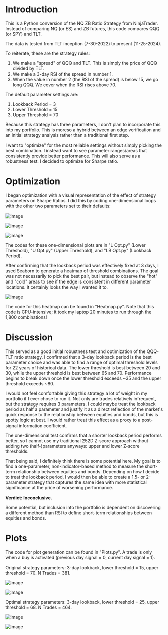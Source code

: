 # Introduction
This is a Python conversion of the NQ ZB Ratio Strategy from NinjaTrader. Instead of comparing NQ (or ES) and ZB futures, this code compares QQQ (or SPY) and TLT. 

The data is tested from TLT inception (7-30-2022) to present (11-25-2024).

To reiterate, these are the strategy rules:
1. We make a "spread" of QQQ and TLT. This is simply the price of QQQ divided by TLT.
2. We make a 3-day RSI of the spread in number 1.
3. When the value in number 2 (the RSI of the spread) is below 15, we go long QQQ. We cover when the RSI rises above 70.

The default parameter settings are: 
1. Lookback Period = 3
2. Lower Threshold = 15
3. Upper Threshold = 70

Because this strategy has three parameters, I don't plan to incorporate this into my portfolio. This is moreso a hybrid between an edge verification and an initial strategy analysis rather than a traditional first step.

I want to "optimize" for the most reliable settings without simply picking the best combination. I instead want to see parameter ranges/areas that consistently provide better performance. This will also serve as a robustness test. I decided to optimize for Sharpe ratio.

# Optimization
I began optimization with a visual representation of the effect of strategy parameters on Sharpe Ratios. I did this by coding one-dimensional loops with the other two parameters set to their defaults:

![image](https://github.com/user-attachments/assets/f4e7f996-85f5-4aa7-81fd-c1da2dbccd13)

![image](https://github.com/user-attachments/assets/c4028b2a-0790-4012-a364-720c465246b8)

![image](https://github.com/user-attachments/assets/969a8c4b-bd4a-41dd-b085-ca0524c25ac5)

The codes for these one-dimensional plots are in "L Opt.py" (Lower Threshold), "U Opt.py" (Upper Threshold), and "LB Opt.py" (Lookback Period).

After confirming that the lookback period was effectively fixed at 3 days, I used Seaborn to generate a heatmap of threshold combinations. The goal was not necessarily to pick the best pair, but instead to observe the "hot" and "cold" areas to see if the edge is consistent in different parameter locations. It certainly looks the way I wanted it to. 

![image](https://github.com/user-attachments/assets/f94f1785-352b-4ed6-b4a7-d715384e8159)

The code for this heatmap can be found in "Heatmap.py". Note that this code is CPU-intensive; it took my laptop 20 minutes to run through the 1,800 combinations!

# Discussion
This served as a good initial robustness test and optimization of the QQQ-TLT ratio strategy. I confirmed that a 3-day lookback period is the best parameter choice and was able to find a range of optimal threshold levels for 22 years of historical data. The lower threshold is best between 20 and 30, while the upper threshold is best between 65 and 70. Performance begins to break down once the lower threshold exceeds ~35 and the upper threshold exceeds ~80. 

I would not feel comfortable giving this strategy a lot of weight in my portfolio if I ever chose to run it. Not only are trades relatively infrequent, but the strategy requires 3 parameters. I could maybe treat the lookback period as half a parameter and justify it as a direct reflection of the market's quick response to the relationship between equities and bonds, but this is spotty logic at best. I would rather treat this effect as a proxy to a post-signal information coefficient.

The one-dimensional test confirms that a shorter lookback period performs better, so I cannot use my traditional 252D Z-score approach without adding two (half-)parameters anyways: upper and lower Z-score thresholds.

That being said, I definitely think there is some potential here. My goal is to find a one-parameter, non-indicator-based method to measure the short-term relationship between equities and bonds. Depending on how I decide to treat the lookback period, I would then be able to create a 1.5- or 2-parameter strategy that captures the same idea with more statistical significance at the price of worsening performance. 

**Verdict: Inconclusive.** 

Some potential, but inclusion into the portfolio is dependent on discovering a different method than RSI to define short-term relationships between equities and bonds.

# Plots
The code for plot generation can be found in "Plots.py". A trade is only when a buy is activated (previous day signal = 0, current day signal = 1).

Original strategy parameters: 3-day lookback, lower threshold = 15, upper threshold = 70. N Trades = 381.

![image](https://github.com/user-attachments/assets/45fca4cf-cfec-4498-8d0f-36052272a722)

![image](https://github.com/user-attachments/assets/c078271b-bcd5-47bc-96cf-914ece71f20a)

Optimal strategy parameters: 3-day lookback, lower threshold = 25, upper threshold = 68. N Trades = 464.

![image](https://github.com/user-attachments/assets/82086550-0b73-4ee0-bf69-2e38c66f3a78)

![image](https://github.com/user-attachments/assets/6f2f448b-df9c-4bff-8558-9e274bb0d451)
